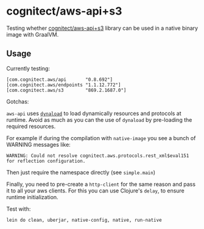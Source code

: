 # cognitect/aws-api+s3

Testing whether [cognitect/aws-api+s3](https://github.com/cognitect-labs/aws-api) library can be used in a native binary image with GraalVM.

## Usage

Currently testing:

    [com.cognitect.aws/api       "0.8.692"]
    [com.cognitect.aws/endpoints "1.1.12.772"]
    [com.cognitect.aws/s3        "869.2.1687.0"]

Gotchas:

`aws-api` uses
[`dynaload`](https://github.com/cognitect-labs/aws-api/blob/master/src/cognitect/aws/dynaload.clj)
to load dynamically resources and protocols at runtime. Avoid as much
as you can the use of `dynaload` by pre-loading the required
resources.

For example if during the compilation with `native-image` you see a bunch of WARNING messages like:

```
WARNING: Could not resolve cognitect.aws.protocols.rest_xml$eval151 for reflection configuration.
```

Then just require the namespace directly (see `simple.main`)

Finally, you need to pre-create a `http-client` for the same reason and pass it to all your
aws clients. For this you can use Clojure's `delay`, to ensure runtime initialization.

Test with:

    lein do clean, uberjar, native-config, native, run-native
